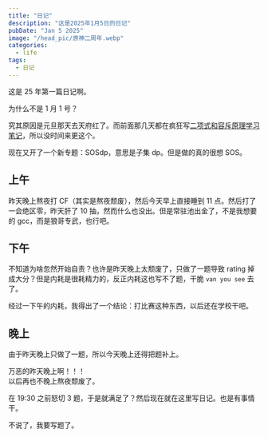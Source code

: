 ```yaml
---
title: "日记"
description: "这是2025年1月5日的日记"
pubDate: "Jan 5 2025"
image: "/head_pic/原神二周年.webp"
categories:
  - life
tags:
  - 日记
---
```


这是 25 年第一篇日记啊。

为什么不是 1 月 1 号？

究其原因是元旦那天去天府红了。而前面那几天都在疯狂写[二项式和容斥原理学习笔记](https://sigewinne.us/blog/%E4%BA%8C%E9%A1%B9%E5%BC%8F%E5%92%8C%E5%AE%B9%E6%96%A5%E5%8E%9F%E7%90%86%E5%AD%A6%E4%B9%A0%E7%AC%94%E8%AE%B0/)，所以没时间来更这个。

现在又开了一个新专题：SOSdp，意思是子集 dp。但是做的真的很想 SOS。

## 上午

昨天晚上熬夜打 CF（其实是熬夜颓废），然后今天早上直接睡到 $11$ 点。然后打了一会绝区零，昨天肝了 $10$ 抽，然而什么也没出。但是常驻池出金了，不是我想要的 gcc，而是狼哥专武，也行吧。

## 下午

不知道为啥忽然开始自责？也许是昨天晚上太颓废了，只做了一题导致 rating 掉成大分？但是内耗是很耗精力的，反正内耗这也写不了题，干脆 `van you see` 去了。

经过一下午的内耗，我得出了一个结论：打比赛这种东西，以后还在学校干吧。

## 晚上

由于昨天晚上只做了一题，所以今天晚上还得把题补上。

万恶的昨天晚上啊！！！  
以后再也不晚上熬夜颓废了。

在 19:30 之前怒切 $3$ 题，于是就满足了？然后现在就在这里写日记。也是有事情干。

不说了，我要写题了。